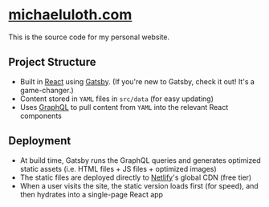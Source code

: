 # [michaeluloth.com](https://www.michaeluloth.com)

This is the source code for my personal website.

## Project Structure

- Built in [React](https://reactjs.org) using [Gatsby](https://www.gatsbyjs.org). (If you're new to Gatsby, check it out! It's a game-changer.)
- Content stored in `YAML` files in `src/data` (for easy updating)
- Uses [GraphQL](https://graphql.org) to pull content from `YAML` into the relevant React components

## Deployment

- At build time, Gatsby runs the GraphQL queries and generates optimized static assets (i.e. HTML files + JS files + optimized images)
- The static files are deployed directly to [Netlify](https://www.netlify.com)'s global CDN (free tier)
- When a user visits the site, the static version loads first (for speed), and then hydrates into a single-page React app